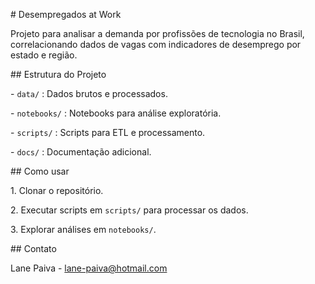 \# Desempregados at Work



Projeto para analisar a demanda por profissões de tecnologia no Brasil, correlacionando dados de vagas com indicadores de desemprego por estado e região.



\## Estrutura do Projeto



\- `data/` : Dados brutos e processados.

\- `notebooks/` : Notebooks para análise exploratória.

\- `scripts/` : Scripts para ETL e processamento.

\- `docs/` : Documentação adicional.



\## Como usar



1\. Clonar o repositório.

2\. Executar scripts em `scripts/` para processar os dados.

3\. Explorar análises em `notebooks/`.



\## Contato



Lane Paiva - lane-paiva@hotmail.com

